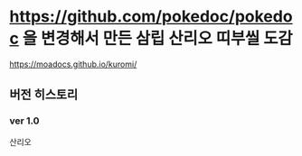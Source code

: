 https://github.com/pokedoc/pokedoc 을 변경해서 만든 삼립 산리오 띠부씰 도감
==========================

https://moadocs.github.io/kuromi/

## 버전 히스토리
### ver 1.0

산리오